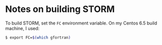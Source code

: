 # Notes on building STORM

To build STORM, set the `FC` environment variable.
On my Centos 6.5 build machine, 
I used:
```bash
$ export FC=$(which gfortran)
```
